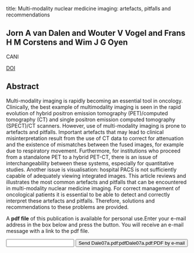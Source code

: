 title: Multi-modality nuclear medicine imaging: artefacts, pitfalls and recommendations

## Jorn A van Dalen and Wouter V Vogel and Frans H M Corstens and Wim J G Oyen
CANI

<a href="https://doi.org/10.1102/1470-7330.2007.0014">DOI</a>

## Abstract
Multi-modality imaging is rapidly becoming an essential tool in oncology. Clinically, the best example of multimodality imaging is seen in the rapid evolution of hybrid positron emission tomography (PET)/computed tomography (CT) and single positron emission computed tomography (SPECT)/CT scanners. However, use of multi-modality imaging is prone to artefacts and pitfalls. Important artefacts that may lead to clinical misinterpretation result from the use of CT data to correct for attenuation and the existence of mismatches between the fused images, for example due to respiratory movement. Furthermore, for institutions who proceed from a standalone PET to a hybrid PET-CT, there is an issue of interchangeability between these systems, especially for quantitative studies. Another issue is visualisation: hospital PACS is not sufficiently capable of adequately viewing integrated images. This article reviews and illustrates the most common artefacts and pitfalls that can be encountered in multi-modality nuclear medicine imaging. For correct management of oncological patients it is essential to be able to detect and correctly interpret these artefacts and pitfalls. Therefore, solutions and recommendations to these problems are provided.

A <b>pdf file</b> of this publication is available for personal use.Enter your e-mail address in the box below and press the button. You will receive an e-mail message with a link to the pdf file.
<form action="sender.php">  <input type="text" name="email">  <input type="submit" value="Send Dale07a.pdf:pdfDale07a.pdf:PDF by e-mail"></form>